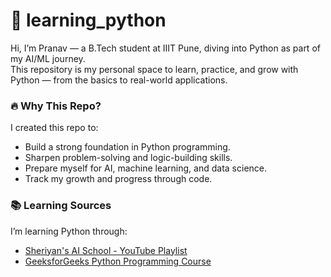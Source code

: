 # 🐍 learning_python

Hi, I’m Pranav — a B.Tech student at IIIT Pune, diving into Python as part of my AI/ML journey.  
This repository is my personal space to learn, practice, and grow with Python — from the basics to real-world applications.

### 🔥 Why This Repo?

I created this repo to:
- Build a strong foundation in Python programming.
- Sharpen problem-solving and logic-building skills.
- Prepare myself for AI, machine learning, and data science.
- Track my growth and progress through code.

### 📚 Learning Sources

I’m learning Python through:
- [Sheriyan's AI School - YouTube Playlist](https://www.youtube.com/@SheriyansCodingSchool)
- [GeeksforGeeks Python Programming Course](https://www.geeksforgeeks.org/python-programming-language/)


